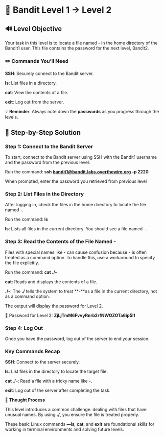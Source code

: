 # 🎲 Bandit Level 1 → Level 2



## 🔊 Level Objective
Your task in this level is to locate a file named - in the home directory of the Bandit1 user. This file contains the password for the next level, Bandit2.



### ✏️ Commands You’ll Need

**SSH**: Securely connect to the Bandit server.

**ls**: List files in a directory.

**cat**: View the contents of a file.

**exit**: Log out from the server.



💡 **Reminder**: Always note down the **passwords** as you progress through the levels.




## 📃 Step-by-Step Solution


### Step 1: Connect to the Bandit Server

To start, connect to the Bandit server using SSH with the Bandit1 username and the password from the previous level.

Run the command: **ssh bandit1@bandit.labs.overthewire.org -p 2220**


When prompted, enter the password you retrieved from previous level



### Step 2: List Files in the Directory


After logging in, check the files in the home directory to locate the file named -.

Run the command: **ls**


**ls**: Lists all files in the current directory. You should see a file named -.



### Step 3: Read the Contents of the File Named -


Files with special names like - can cause confusion because - is often treated as a command option. To handle this, use a workaround to specify the file explicitly.

Run the command: **cat ./-**


**cat**: Reads and displays the contents of a file.

**./-**: The **./** tells the system to treat **-**as a file in the current directory, not as a command option.

The output will display the password for Level 2.

🔑 Password for Level 2: **ZjLjTmM6FvvyRnrb2rfNWOZOTa6ip5If**



### Step 4: Log Out

Once you have the password, log out of the server to end your session.



### Key Commands Recap

**SSH**: Connect to the server securely.

**ls**: List files in the directory to locate the target file.

**cat** ./-: Read a file with a tricky name like -.

**exit**: Log out of the server after completing the task.




🔎 **Thought Process**

This level introduces a common challenge: dealing with files that have unusual names. By using **./**, you ensure the file is treated properly.


These basic Linux commands **—ls**, **cat**, and **exit** are foundational skills for working in terminal environments and solving future levels.







